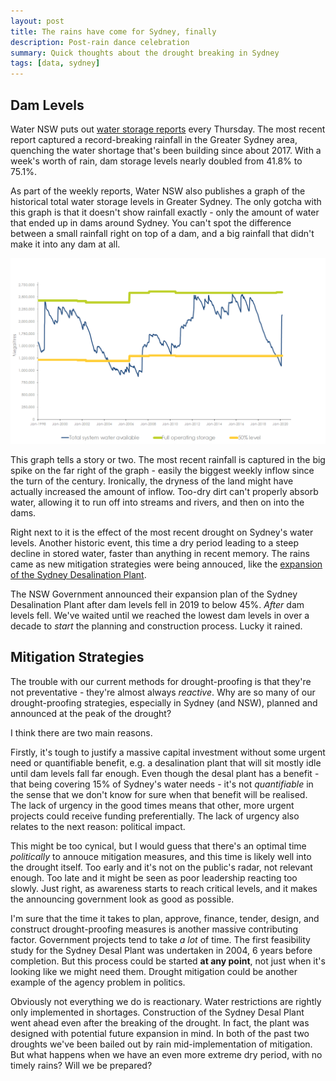 ```yaml
---
layout: post
title: The rains have come for Sydney, finally
description: Post-rain dance celebration
summary: Quick thoughts about the drought breaking in Sydney
tags: [data, sydney]
---
```


## Dam Levels
Water NSW puts out [water storage reports](https://www.waternsw.com.au/supply/Greater-Sydney/greater-sydneys-dam-levels/weekly-verified-storage-reports) every Thursday. The most recent report captured a record-breaking rainfall in the Greater Sydney area, quenching the water shortage that's been building since about 2017. With a week's worth of rain, dam storage levels nearly doubled from 41.8% to 75.1%.

As part of the weekly reports, Water NSW also publishes a graph of the historical total water storage levels in Greater Sydney. The only gotcha with this graph is that it doesn't show rainfall exactly - only the amount of water that ended up in dams around Sydney. You can't spot the difference between a small rainfall right on top of a dam, and a big rainfall that didn't make it into any dam at all.

![Greater Sydney water storage levels since 1998](/assets/waterNSW.png)

This graph tells a story or two. The most recent rainfall is captured in the big spike on the far right of the graph - easily the biggest weekly inflow since the turn of the century. Ironically, the dryness of the land might have actually increased the amount of inflow. Too-dry dirt can't properly absorb water, allowing it to run off into streams and rivers, and then on into the dams.

Right next to it is the effect of the most recent drought on Sydney's water levels. Another historic event, this time a dry period leading to a steep decline in stored water, faster than anything in recent memory. The rains came as new mitigation strategies were being annouced, like the [expansion of the Sydney Desalination Plant](https://www.theguardian.com/environment/2019/sep/26/sydney-desalination-plant-to-double-in-size-as-dams-approach-critical-level).

The NSW Government announced their expansion plan of the Sydney Desalination Plant after dam levels fell in 2019 to below 45%. *After* dam levels fell. We've waited until we reached the lowest dam levels in over a decade to *start* the planning and construction process. Lucky it rained.

## Mitigation Strategies
The trouble with our current methods for drought-proofing is that they're not preventative - they're almost always *reactive*. Why are so many of our drought-proofing strategies, especially in Sydney (and NSW), planned and announced at the peak of the drought?

I think there are two main reasons.

Firstly, it's tough to justify a massive capital investment without some urgent need or quantifiable benefit, e.g. a desalination plant that will sit mostly idle until dam levels fall far enough. Even though the desal plant has a benefit - that being covering 15% of Sydney's water needs - it's not *quantifiable* in the sense that we don't know for sure when that benefit will be realised. The lack of urgency in the good times means that other, more urgent projects could receive funding preferentially. The lack of urgency also relates to the next reason: political impact.

This might be too cynical, but I would guess that there's an optimal time *politically* to annouce mitigation measures, and this time is likely well into the drought itself. Too early and it's not on the public's radar, not relevant enough. Too late and it might be seen as poor leadership reacting too slowly. Just right, as awareness starts to reach critical levels, and it makes the announcing government look as good as possible.

I'm sure that the time it takes to plan, approve, finance, tender, design, and construct drought-proofing measures is another massive contributing factor. Government projects tend to take *a lot* of time. The first feasibility study for the Sydney Desal Plant was undertaken in 2004, 6 years before completion. But this process could be started **at any point**, not just when it's looking like we might need them. Drought mitigation could be another example of the agency problem in politics.

Obviously not everything we do is reactionary. Water restrictions are rightly only implemented in shortages. Construction of the Sydney Desal Plant went ahead even after the breaking of the drought. In fact, the plant was designed with potential future expansion in mind. In both of the past two droughts we've been bailed out by rain mid-implementation of mitigation. But what happens when we have an even more extreme dry period, with no timely rains? Will we be prepared?

